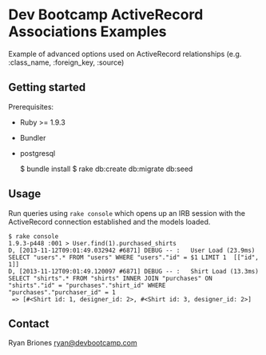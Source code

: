 # Dev Bootcamp ActiveRecord Associations Examples

Example of advanced options used on ActiveRecord relationships (e.g. :class\_name, :foreign\_key, :source)

## Getting started

Prerequisites:

* Ruby >= 1.9.3
* Bundler
* postgresql

    $ bundle install
    $ rake db:create db:migrate db:seed

## Usage

Run queries using `rake console` which opens up an IRB session with the ActiveRecord connection established and the models loaded.

    $ rake console
    1.9.3-p448 :001 > User.find(1).purchased_shirts
    D, [2013-11-12T09:01:49.032942 #6871] DEBUG -- :   User Load (23.9ms)  SELECT "users".* FROM "users" WHERE "users"."id" = $1 LIMIT 1  [["id", 1]]
    D, [2013-11-12T09:01:49.120097 #6871] DEBUG -- :   Shirt Load (13.3ms)  SELECT "shirts".* FROM "shirts" INNER JOIN "purchases" ON "shirts"."id" = "purchases"."shirt_id" WHERE "purchases"."purchaser_id" = 1
     => [#<Shirt id: 1, designer_id: 2>, #<Shirt id: 3, designer_id: 2>]

## Contact

Ryan Briones <ryan@devbootcamp.com>
